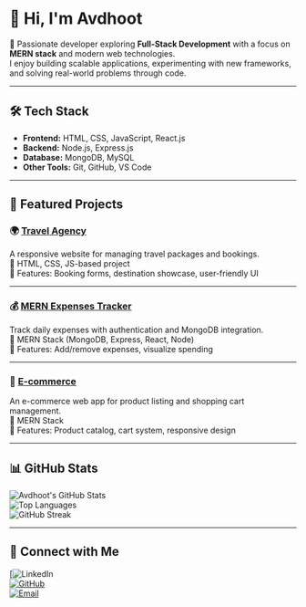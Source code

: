 # 👋 Hi, I'm Avdhoot  

🚀 Passionate developer exploring **Full-Stack Development** with a focus on **MERN stack** and modern web technologies.  
I enjoy building scalable applications, experimenting with new frameworks, and solving real-world problems through code.  

---

## 🛠 Tech Stack  
- **Frontend:** HTML, CSS, JavaScript, React.js  
- **Backend:** Node.js, Express.js  
- **Database:** MongoDB, MySQL  
- **Other Tools:** Git, GitHub, VS Code  

---

## 📂 Featured Projects  

### 🌍 [Travel Agency](https://github.com/Avdhoot-W/Travel_Agency)  
A responsive website for managing travel packages and bookings.  
🔹 HTML, CSS, JS-based project  
🔹 Features: Booking forms, destination showcase, user-friendly UI  

---

### 💰 [MERN Expenses Tracker](https://github.com/Avdhoot-W/MERN-Expenses-Tracker)  
Track daily expenses with authentication and MongoDB integration.  
🔹 MERN Stack (MongoDB, Express, React, Node)  
🔹 Features: Add/remove expenses, visualize spending  

---

### 🛒 [E-commerce](https://github.com/Avdhoot-W/E-commerce)  
An e-commerce web app for product listing and shopping cart management.  
🔹 MERN Stack  
🔹 Features: Product catalog, cart system, responsive design  

---

## 📊 GitHub Stats  

![Avdhoot's GitHub Stats](https://github-readme-stats.vercel.app/api?username=Avdhoot-W&show_icons=true&theme=tokyonight)  
![Top Languages](https://github-readme-stats.vercel.app/api/top-langs/?username=Avdhoot-W&layout=compact&theme=tokyonight)  
![GitHub Streak](https://streak-stats.demolab.com?user=Avdhoot-W&theme=tokyonight)  

---

## 🤝 Connect with Me  

[![LinkedIn](www.linkedin.com/in/avdhoot-wakale-017963299)  
[![GitHub](https://img.shields.io/badge/-GitHub-181717?logo=github&logoColor=white)](https://github.com/Avdhoot-W)  
[![Email](https://img.shields.io/badge/-Gmail-D14836?logo=gmail&logoColor=white)](mailto:avdhootwakale004@gmail.com)  
